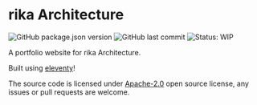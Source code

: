 # rika Architecture

![GitHub package.json version](https://img.shields.io/github/package-json/v/deshmukhmayur/rika-architecture?color=red&style=flat-square)
![GitHub last commit](https://img.shields.io/github/last-commit/deshmukhmayur/rika-architecture?style=flat-square)
![Status: WIP](https://img.shields.io/badge/WIP-informational?style=flat-square)

A portfolio website for rika Architecture.

Built using [eleventy](https://www.11ty.dev/)!

The source code is licensed under [Apache-2.0](./LICENSE) open source license, any issues or pull requests are welcome.
